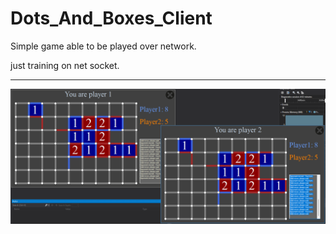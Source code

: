# Dots_And_Boxes_Client
Simple game able to be played over network.

just training on net socket.
<hr style="color:blue">
<img src="https://github.com/aaref-sh/Dots_And_Boxes_Client/blob/master/tester/images/Game.png" alt="Preview the game">
